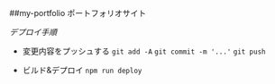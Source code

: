 ##my-portfolio
ポートフォリオサイト

*デプロイ手順*
- 変更内容をプッシュする
`git add -A`
`git commit -m '...'`
`git push`

- ビルド&デプロイ
`npm run deploy`
